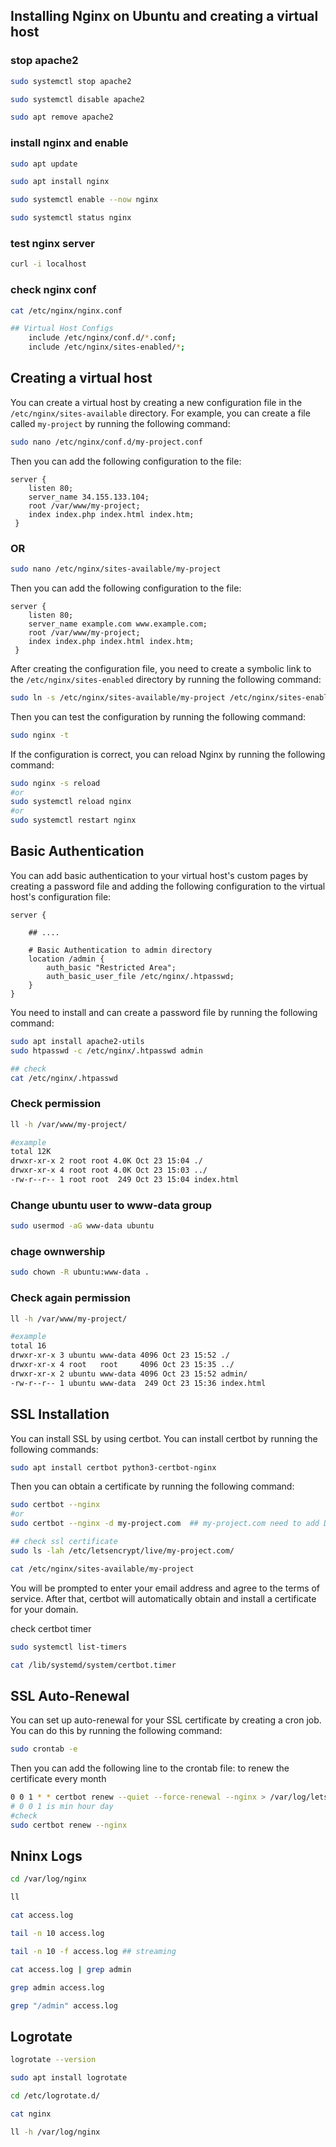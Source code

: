 ## Installing Nginx on Ubuntu and creating a virtual host

### stop apache2
```sh
sudo systemctl stop apache2

sudo systemctl disable apache2

sudo apt remove apache2

```

### install nginx and enable
```sh
sudo apt update

sudo apt install nginx

sudo systemctl enable --now nginx

sudo systemctl status nginx

```

### test nginx server
```sh
curl -i localhost
```

### check nginx conf
```sh
cat /etc/nginx/nginx.conf

## Virtual Host Configs
	include /etc/nginx/conf.d/*.conf;
	include /etc/nginx/sites-enabled/*;
```


## Creating a virtual host
You can create a virtual host by creating a new configuration file in the `/etc/nginx/sites-available` directory. For example, you can create a file called `my-project` by running the following command:
```sh
sudo nano /etc/nginx/conf.d/my-project.conf
```
Then you can add the following configuration to the file:
```nginx
server {
    listen 80;
    server_name 34.155.133.104;
    root /var/www/my-project;
    index index.php index.html index.htm;
 }
```
### OR

```sh
sudo nano /etc/nginx/sites-available/my-project
```
Then you can add the following configuration to the file:
```nginx
server {
    listen 80;
    server_name example.com www.example.com;
    root /var/www/my-project;
    index index.php index.html index.htm;
 }
```

After creating the configuration file, you need to create a symbolic link to the `/etc/nginx/sites-enabled` directory by running the following command:
```sh
sudo ln -s /etc/nginx/sites-available/my-project /etc/nginx/sites-enabled/
```
Then you can test the configuration by running the following command:

```sh
sudo nginx -t
```

If the configuration is correct, you can reload Nginx by running the following command:

```sh
sudo nginx -s reload
#or
sudo systemctl reload nginx
#or
sudo systemctl restart nginx
```


## Basic Authentication
You can add basic authentication to your virtual host's custom pages by creating a password file and adding the following configuration to the virtual host's configuration file:

```nginx
server {

    ## ....

    # Basic Authentication to admin directory
    location /admin {
        auth_basic "Restricted Area";
        auth_basic_user_file /etc/nginx/.htpasswd;
    }
}
```
You need to install and can create a password file by running the following command:

```bash
sudo apt install apache2-utils
sudo htpasswd -c /etc/nginx/.htpasswd admin

## check
cat /etc/nginx/.htpasswd
```


### Check permission
```sh
ll -h /var/www/my-project/

#example
total 12K
drwxr-xr-x 2 root root 4.0K Oct 23 15:04 ./
drwxr-xr-x 4 root root 4.0K Oct 23 15:03 ../
-rw-r--r-- 1 root root  249 Oct 23 15:04 index.html
```

### Change ubuntu user to www-data group
```sh
sudo usermod -aG www-data ubuntu
```
### chage ownwership 
```sh
sudo chown -R ubuntu:www-data .
```


### Check again permission
```sh
ll -h /var/www/my-project/

#example
total 16
drwxr-xr-x 3 ubuntu www-data 4096 Oct 23 15:52 ./
drwxr-xr-x 4 root   root     4096 Oct 23 15:35 ../
drwxr-xr-x 2 ubuntu www-data 4096 Oct 23 15:52 admin/
-rw-r--r-- 1 ubuntu www-data  249 Oct 23 15:36 index.html
```


## SSL Installation
You can install SSL by using certbot. You can install certbot by running the following commands:

```sh
sudo apt install certbot python3-certbot-nginx
```

Then you can obtain a certificate by running the following command:

```sh
sudo certbot --nginx
#or
sudo certbot --nginx -d my-project.com  ## my-project.com need to add DNS

## check ssl certificate
sudo ls -lah /etc/letsencrypt/live/my-project.com/

cat /etc/nginx/sites-available/my-project
```

You will be prompted to enter your email address and agree to the terms of service. After that, certbot will automatically obtain and install a certificate for your domain.

check certbot timer
```sh
sudo systemctl list-timers

cat /lib/systemd/system/certbot.timer
```

## SSL Auto-Renewal
You can set up auto-renewal for your SSL certificate by creating a cron job. You can do this by running the following command:

```sh
sudo crontab -e
```

Then you can add the following line to the crontab file: to renew the certificate every month

```bash
0 0 1 * * certbot renew --quiet --force-renewal --nginx > /var/log/letsencrypt-renew.log 2>&1
# 0 0 1 is min hour day
#check
sudo certbot renew --nginx
```


## Nninx Logs

```sh
cd /var/log/nginx

ll

cat access.log

tail -n 10 access.log

tail -n 10 -f access.log ## streaming

cat access.log | grep admin

grep admin access.log

grep "/admin" access.log
```

## Logrotate

```sh
logrotate --version

sudo apt install logrotate

cd /etc/logrotate.d/

cat nginx

ll -h /var/log/nginx


```